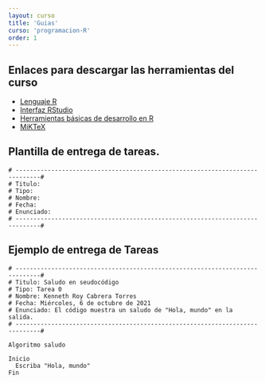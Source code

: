 ```yaml
---
layout: curso
title: 'Guias'
curso: 'programacion-R'
order: 1
---
```


## Enlaces para descargar las herramientas del curso

  - [Lenguaje R](https://cran.r-project.org/bin/windows/base/)
  - [Interfaz RStudio](https://www.rstudio.com/products/rstudio/download/)
  - [Herramientas básicas de desarrollo en R](https://cran.r-project.org/bin/windows/Rtools/)
  - [MiKTeX](http://miktex.org/download)


## Plantilla de entrega de tareas.

```
# -----------------------------------------------------------------------------#
# Titulo:
# Tipo:
# Nombre:
# Fecha:
# Enunciado:
# -----------------------------------------------------------------------------#
```

## Ejemplo de entrega de Tareas

```
# -----------------------------------------------------------------------------#
# Titulo: Saludo en seudocódigo
# Tipo: Tarea 0
# Nombre: Kenneth Roy Cabrera Torres
# Fecha: Miércoles, 6 de octubre de 2021
# Enunciado: El código muestra un saludo de "Hola, mundo" en la salida.
# -----------------------------------------------------------------------------#

Algoritmo saludo

Inicio
  Escriba "Hola, mundo"
Fin
```
